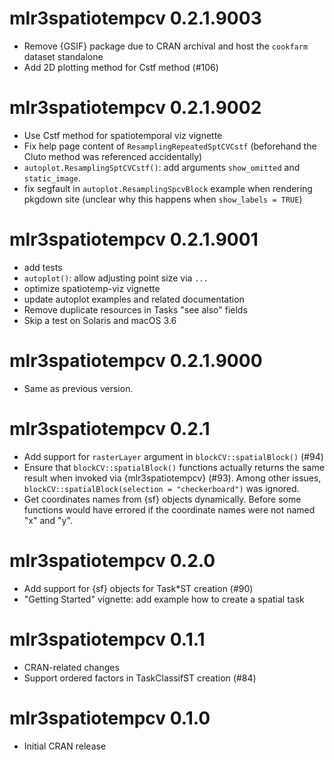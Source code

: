 <!-- NEWS.md is maintained by https://cynkra.github.io/fledge, do not edit -->

# mlr3spatiotempcv 0.2.1.9003

- Remove {GSIF} package due to CRAN archival and host the `cookfarm` dataset standalone
- Add 2D plotting method for Cstf method (#106)


# mlr3spatiotempcv 0.2.1.9002

- Use Cstf method for spatiotemporal viz vignette
- Fix help page content of `ResamplingRepeatedSptCVCstf` (beforehand the Cluto method was referenced accidentally)
- `autoplot.ResamplingSptCVCstf()`: add arguments `show_omitted` and `static_image`.
- fix segfault in `autoplot.ResamplingSpcvBlock` example when rendering pkgdown site (unclear why this happens when `show_labels = TRUE`)


# mlr3spatiotempcv 0.2.1.9001

- add tests
- `autoplot()`: allow adjusting point size via `...`
- optimize spatiotemp-viz vignette
- update autoplot examples and related documentation
- Remove duplicate resources in Tasks "see also" fields
- Skip a test on Solaris and macOS 3.6


# mlr3spatiotempcv 0.2.1.9000

- Same as previous version.


# mlr3spatiotempcv 0.2.1

- Add support for `rasterLayer` argument in `blockCV::spatialBlock()` (#94)
- Ensure that `blockCV::spatialBlock()` functions actually returns the same result when invoked via {mlr3spatiotempcv} (#93).
  Among other issues, `blockCV::spatialBlock(selection = "checkerboard")` was ignored.
- Get coordinates names from {sf} objects dynamically.
  Before some functions would have errored if the coordinate names were not named "x" and "y".


# mlr3spatiotempcv 0.2.0

- Add support for {sf} objects for Task*ST creation (#90)
- "Getting Started" vignette: add example how to create a spatial task


# mlr3spatiotempcv 0.1.1

- CRAN-related changes
- Support ordered factors in TaskClassifST creation (#84)


# mlr3spatiotempcv 0.1.0

- Initial CRAN release

